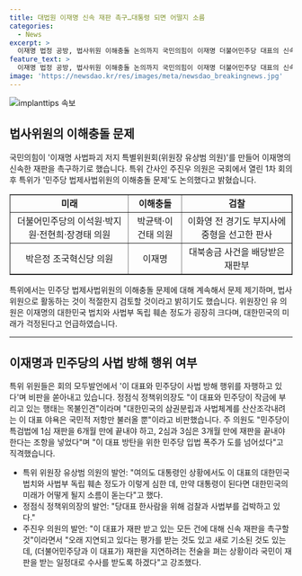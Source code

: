 ```yaml
---
title: 대법원 이재명 신속 재판 촉구…대통령 되면 어떨지 소름
categories:
  - News
excerpt: >
  이재명 법정 공방, 법사위원 이해충돌 논의까지 국민의힘이 이재명 더불어민주당 대표의 신속한 재판을 촉구하기로 결정했다. 특위는 민주당 법위원들의 이해충돌 문제도 논의하며, 이에 대한 지속적인 문제 제기와 대응 방안을 모색할 예정이다. 특위 위원들은 이 대표와 민주당이 사법 방해 행위를 자행하고 있다고 비판하며, 상황이 심각하다고 지적했다. 심각한 상황을 감안할 때, 국민들의 이목을 끄는 기사 작성이 필요하다.
feature_text: >
  이재명 법정 공방, 법사위원 이해충돌 논의까지 국민의힘이 이재명 더불어민주당 대표의 신속한 재판을 촉구하기로 결정했다. 특위는 민주당 법위원들의 이해충돌 문제도 논의하며, 이에 대한 지속적인 문제 제기와 대응 방안을 모색할 예정이다. 특위 위원들은 이 대표와 민주당이 사법 방해 행위를 자행하고 있다고 비판하며, 상황이 심각하다고 지적했다. 심각한 상황을 감안할 때, 국민들의 이목을 끄는 기사 작성이 필요하다.
image: 'https://newsdao.kr/res/images/meta/newsdao_breakingnews.jpg'
---
```


<p><img src="https://newsdao.kr/res/images/meta/newsdao_breakingnews.jpg" alt="implanttips 속보" /></p>

<h2 data-ke-size="size26">법사위원의 이해충돌 문제</h2>

<p data-ke-size="size16">국민의힘이 '이재명 사법파괴 저지 특별위원회(위원장 유상범 의원)'를 만들어 이재명의 신속한 재판을 촉구하기로 했습니다. 특위 간사인 주진우 의원은 국회에서 열린 1차 회의 후 특위가 '민주당 법제사법위원의 이해충돌 문제'도 논의했다고 밝혔습니다.</p>

<table style="width: 100%;" border="1">
<tbody>
<tr>
<td style="text-align: center; height: 17px;"><b>미래</b></td>
<td style="text-align: center; height: 17px;"><b>이해충돌</b></td>
<td style="text-align: center; height: 17px;"><b>검찰</b></td>
</tr>
<tr>
<td style="text-align: center;">더불어민주당의 이석원·박지원·전현희·장경태 의원</td>
<td style="text-align: center;">박균택·이건태 의원</td>
<td style="text-align: center;">이화영 전 경기도 부지사에 중형을 선고한 판사</td>
</tr>
<tr>
<td style="text-align: center;">박은정 조국혁신당 의원</td>
<td style="text-align: center;">이재명</td>
<td style="text-align: center;">대북송금 사건을 배당받은 재판부</td>
</tr>
</tbody>
</table>

<p data-ke-size="size16">특위에서는 민주당 법제사법위원의 이해충돌 문제에 대해 계속해서 문제 제기하며, 법사위원으로 활동하는 것이 적절한지 검토할 것이라고 밝히기도 했습니다. 위원장인 유 의원은 이재명의 대한민국 법치와 사법부 독립 훼손 정도가 굉장히 크다며, 대한민국의 미래가 걱정된다고 언급하였습니다.</p>

<hr>

<h2 data-ke-size="size26">이재명과 민주당의 사법 방해 행위 여부</h2>

<p data-ke-size="size16">특위 위원들은 회의 모두발언에서 '이 대표와 민주당이 사법 방해 행위를 자행하고 있다'며 비판을 쏟아내고 있습니다. 정점식 정책위의장도 "이 대표와 민주당이 작금에 부리고 있는 행태는 목불인견"이라며 "대한민국의 삼권분립과 사법체계를 산산조각내려는 이 대표 야욕은 국민적 저항만 불러올 뿐"이라고 비판했습니다. 주 의원도 "민주당이 특검법에 1심 재판을 6개월 만에 끝내야 하고, 2심과 3심은 3개월 만에 재판을 끝내야 한다는 조항을 넣었다"며 "이 대표 방탄을 위한 민주당 입법 폭주가 도를 넘어섰다"고 직격했습니다.</p>

<ul>
<li>특위 위원장 유상범 의원의 발언: "여의도 대통령인 상황에서도 이 대표의 대한민국 법치와 사법부 독립 훼손 정도가 이렇게 심한 데, 만약 대통령이 된다면 대한민국의 미래가 어떻게 될지 소름이 돋는다"고 했다.</li>
<li>정점식 정책위의장의 발언: "당대표 한사람을 위해 검찰과 사법부를 겁박하고 있다."</li>
<li>주진우 의원의 발언: "이 대표가 재판 받고 있는 모든 건에 대해 신속 재판을 촉구할 것"이라면서 "오래 지연되고 있다는 평가를 받는 것도 있고 새로 기소된 것도 있는데, (더불어민주당과 이 대표가) 재판을 지연하려는 전술을 펴는 상황이라 국민이 재판을 받는 일정대로 수사를 받도록 하겠다"고 강조했다.</li>
</ul>

